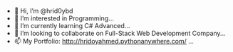 - 👋 Hi, I’m @hrid0ybd
- 👀 I’m interested in Programming...
- 🌱 I’m currently learning C# Advanced...
- 💞️ I’m looking to collaborate on Full-Stack Web Development Company...
- 📫 My Portfolio: http://hridoyahmed.pythonanywhere.com/ ...

<!---
hrid0ybd/hrid0ybd is a ✨ special ✨ repository because its `README.md` (this file) appears on your GitHub profile.
You can click the Preview link to take a look at your changes.
--->
